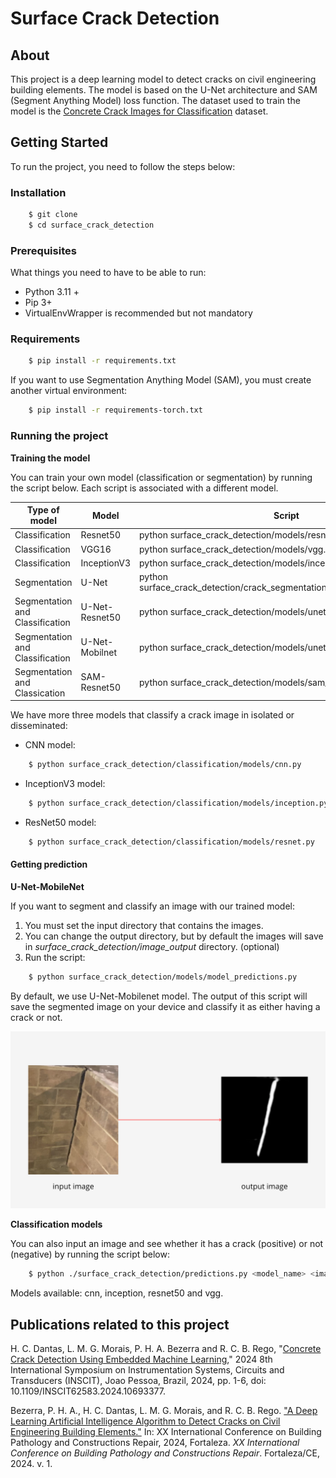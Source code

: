 # Surface Crack Detection

## About 

This project is a deep learning model to detect cracks on civil engineering building elements. The model is based on the U-Net architecture and SAM (Segment Anything Model) loss function. The dataset used to train the model is the [Concrete Crack Images for Classification](https://data.mendeley.com/datasets/5y9wdsg2zt/2) dataset. 

## Getting Started

To run the project, you need to follow the steps below:

### Installation

```bash
    $ git clone
    $ cd surface_crack_detection
```

### Prerequisites

What things you need to have to be able to run:

  * Python 3.11 +
  * Pip 3+
  * VirtualEnvWrapper is recommended but not mandatory


### Requirements 

```bash
    $ pip install -r requirements.txt
```

If you want to use Segmentation Anything Model (SAM), you must create another virtual environment:

```bash
    $ pip install -r requirements-torch.txt
```

### Running the project

**Training the model**

You can train your own model (classification or segmentation) by running the script below.
Each script is associated with a different model.

| Type of model  | Model          | Script                                                                      |
|----------------|----------------|-----------------------------------------------------------------------------|
| Classification | Resnet50       | python surface_crack_detection/models/resnet.py                             |
| Classification | VGG16          | python surface_crack_detection/models/vgg.py                                |
| Classification | InceptionV3    | python surface_crack_detection/models/inception.py                          |
| Segmentation | U-Net          | python surface_crack_detection/crack_segmentation/classes/train_evaluate.py |
| Segmentation and Classification | U-Net-Resnet50 | python surface_crack_detection/models/unet_resnet50.py                      |
| Segmentation and Classification | U-Net-Mobilnet | python surface_crack_detection/models/unet_mobilenet.py                     |
| Segmentation and Classication | SAM-Resnet50 | python surface_crack_detection/models/sam_resnet50.py |

We have more three models that classify a crack image in isolated or disseminated:

- CNN model:
```bash
    $ python surface_crack_detection/classification/models/cnn.py
```

- InceptionV3 model:
```bash
    $ python surface_crack_detection/classification/models/inception.py
```

- ResNet50 model:
```bash
    $ python surface_crack_detection/classification/models/resnet.py
```

#### Getting prediction
**U-Net-MobileNet**

If you want to segment and classify an image with our trained model:
1. You must set the input directory that contains the images.
2. You can change the output directory, but by default the images will save in *surface_crack_detection/image_output* directory. (optional)
3. Run the script:
```bash
    $ python surface_crack_detection/models/model_predictions.py
```
By default, we use U-Net-Mobilenet model. The output of this script will save the segmented image on your device and classify it as either having a crack or not.

![segmentation.png](surface_crack_detection/images/readme/segmentation.png)


**Classification models**

You can also input an image and see whether it has a crack (positive) or not (negative) by running the script below:
```bash
    $ python ./surface_crack_detection/predictions.py <model_name> <image_path>
```
Models available: cnn, inception, resnet50 and vgg.

#### 

##  Publications related to this project

H. C. Dantas, L. M. G. Morais, P. H. A. Bezerra and R. C. B. Rego, "[Concrete Crack Detection Using Embedded Machine Learning](https://ieeexplore.ieee.org/document/10693377)," 2024 8th International Symposium on Instrumentation Systems, Circuits and Transducers (INSCIT), Joao Pessoa, Brazil, 2024, pp. 1-6, doi: 10.1109/INSCIT62583.2024.10693377. 


Bezerra, P. H. A., H. C. Dantas, L. M. G. Morais, and R. C. B. Rego. ["A Deep Learning Artificial Intelligence Algorithm to Detect Cracks on Civil Engineering Building Elements."](https://github.com/cilab-ufersa/surface_crack_detection/blob/develop/surface_crack_detection/CINPAR2024.pdf) In: XX International Conference on Building Pathology and Constructions Repair, 2024, Fortaleza. *XX International Conference on Building Pathology and Constructions Repair*. Fortaleza/CE, 2024. v. 1.
